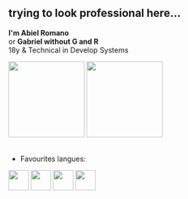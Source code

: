 ## trying to look professional here...

**I'm Abiel Romano** <br>
or **Gabriel without G and R** <br>
18y & Technical in Develop Systems


 <div>
  <img height="150" src="https://github-readme-stats.vercel.app/api?username=gabrielsger&show_icons=true&theme=dark&include_all_commits=true&count_private=true">
  <img height="150" src="https://github-readme-stats.vercel.app/api/top-langs/?username=gabrielsger&layout=compact&langs_count=7&theme=dark">
</div>
<br>

- Favourites langues:
<div>  
<img src="https://img.icons8.com/color/48/000000/html-5--v1.png" width="40"/> 
<img src="https://img.icons8.com/color/48/000000/css3.png" width="40"/> 
<img src="https://img.icons8.com/color/48/000000/javascript--v1.png" width="40"/> 
<img src="https://img.icons8.com/color/48/000000/python--v1.png" width="40"/> 
</div>






